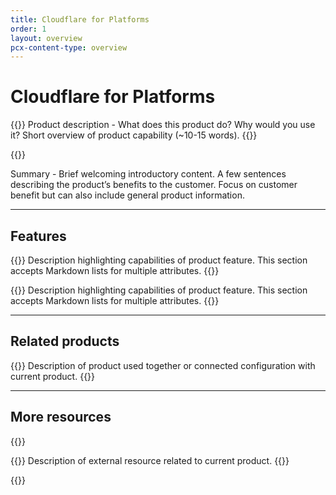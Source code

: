 ```yaml
---
title: Cloudflare for Platforms
order: 1
layout: overview
pcx-content-type: overview
---
```


# Cloudflare for Platforms
 
{{<description>}}
Product description - What does this product do? Why would you use it? Short overview of product capability (~10-15 words).
{{</description>}}
 
{{<plan type="<type>">}}
 
Summary - Brief welcoming introductory content. A few sentences describing the product’s benefits to the customer. Focus on customer benefit but can also include general product information.
 
---
 
## Features
 
{{<feature header="Cloudflare for SaaS" href="/cloudflare-for-platforms/cloudflare-for-saas">}}
Description highlighting capabilities of product feature. This section accepts Markdown lists for multiple attributes.
{{</feature>}}
 

{{<feature header="Workers for Platforms" href="/cloudflare-for-platforms/workers-for-platforms">}}
Description highlighting capabilities of product feature. This section accepts Markdown lists for multiple attributes.
{{</feature>}}
 
---
 
## Related products
 
{{<related header="Workers" href="</workers>" product="<workers>">}}
Description of product used together or connected configuration with current product.
{{</related>}}
 
---
 
## More resources
 
{{<resource-group>}}
 
{{<resource header="<Resource name>" href="https://www.cloudflare.com/link-to-resource/" icon="icon-name">}}
Description of external resource related to current product.
{{</resource>}}
 
{{</resource-group>}}
